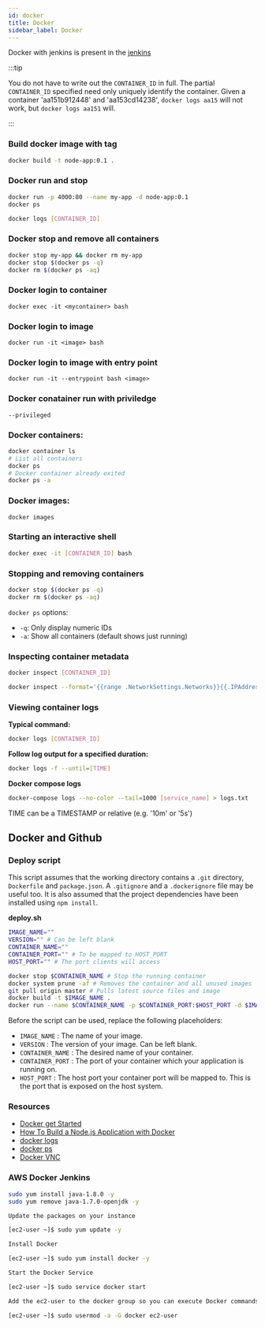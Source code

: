 ```yaml
---
id: docker
title: Docker
sidebar_label: Docker
---
```


Docker with jenkins is present in the [jenkins](./jenkins)   

:::tip

You do not have to write out the `CONTAINER_ID` in full. The partial `CONTAINER_ID` specified need only uniquely identify the container. Given a container 'aa151b912448' and 'aa153cd14238', `docker logs aa15` will not work, but `docker logs aa151` will.

:::

### Build docker image with tag
```bash
docker build -t node-app:0.1 .
```

### Docker run and stop
```bash
docker run -p 4000:80 --name my-app -d node-app:0.1
docker ps

docker logs [CONTAINER_ID]
```

### Docker stop and remove all containers
```bash
docker stop my-app && docker rm my-app
docker stop $(docker ps -q)
docker rm $(docker ps -aq)
```

### Docker login to container
``
docker exec -it <mycontainer> bash    
``
### Docker login to image
``
docker run -it <image> bash  
``
### Docker login to image with entry point
``
docker run -it --entrypoint bash <image>
``
### Docker conatainer run with priviledge
``
--privileged
``
  
### Docker containers:
```bash
docker container ls
# List all containers
docker ps
# Docker container already exited
docker ps -a 
```
### Docker images:
``
docker images
``

### Starting an interactive shell

```bash
docker exec -it [CONTAINER_ID] bash
```

### Stopping and removing containers

```bash
docker stop $(docker ps -q)
docker rm $(docker ps -aq)
```
`docker ps` options:

- `-q`: Only display numeric IDs
- `-a`: Show all containers (default shows just running)

### Inspecting container metadata

```bash
docker inspect [CONTAINER_ID]

docker inspect --format='{{range .NetworkSettings.Networks}}{{.IPAddress}}{{end}}' [CONTAINER_ID]
```

### Viewing container logs

**Typical command:**

```bash
docker logs [CONTAINER_ID]
```

**Follow log output for a specified duration:**

```bash
docker logs -f --until=[TIME]
```

**Docker compose logs**
```bash
docker-compose logs --no-color --tail=1000 [service_name] > logs.txt
```

TIME can be a TIMESTAMP or relative (e.g. '10m' or '5s')

## Docker and Github

### Deploy script

This script assumes that the working directory contains a `.git` directory, `Dockerfile` and `package.json`. A `.gitignore` and a `.dockerignore` file may be useful too. It is also assumed that the project dependencies have been installed using `npm install`.

**deploy.sh**

```bash
IMAGE_NAME=""
VERSION="" # Can be left blank
CONTAINER_NAME=""
CONTAINER_PORT="" # To be mapped to HOST_PORT
HOST_PORT="" # The port clients will access

docker stop $CONTAINER_NAME # Stop the running container
docker system prune -af # Removes the container and all unused images
git pull origin master # Pulls latest source files and image
docker build -t $IMAGE_NAME .
docker run --name $CONTAINER_NAME -p $CONTAINER_PORT:$HOST_PORT -d $IMAGE_NAME:$VERSION
```

Before the script can be used, replace the following placeholders:

- `IMAGE_NAME` : The name of your image.
- `VERSION` : The version of your image. Can be left blank.
- `CONTAINER_NAME` : The desired name of your container.
- `CONTAINER_PORT` : The port of your container which your application is running on.
- `HOST_PORT` : The host port your container port will be mapped to. This is the port that is exposed on the host system.

### Resources

- [Docker get Started](http://realestate-com-au.github.io/intro-to-docker/#1)
- [How To Build a Node.js Application with Docker](https://www.digitalocean.com/community/tutorials/how-to-build-a-node-js-application-with-docker#step-4-%E2%80%94-using-a-repository-to-work-with-images)
- [docker logs](https://docs.docker.com/engine/reference/commandline/logs/)
- [docker ps](https://docs.docker.com/engine/reference/commandline/ps/)
- [Docker VNC](https://qxf2.com/blog/view-docker-container-display-using-vnc-viewer/)

### AWS Docker Jenkins
```bash
sudo yum install java-1.8.0 -y
sudo yum remove java-1.7.0-openjdk -y

Update the packages on your instance

[ec2-user ~]$ sudo yum update -y

Install Docker

[ec2-user ~]$ sudo yum install docker -y

Start the Docker Service

[ec2-user ~]$ sudo service docker start

Add the ec2-user to the docker group so you can execute Docker commands without using sudo.

[ec2-user ~]$ sudo usermod -a -G docker ec2-user
```